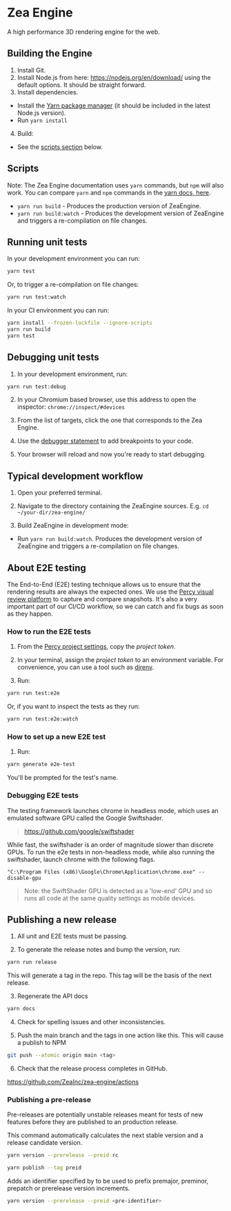 # Zea Engine

A high performance 3D rendering engine for the web.

## Building the Engine 

1. Install Git.
2. Install Node.js from here: https://nodejs.org/en/download/ using the default options. It should be straight forward.
3. Install dependencies.

- Install the [Yarn package manager](https://yarnpkg.com/) (it should be included in the latest Node.js version).
- Run `yarn install`

4. Build:

- See the [scripts section](#scripts) below.

## Scripts

Note: The Zea Engine documentation uses `yarn` commands, but `npm` will also work. You can compare `yarn` and `npm` commands in the [yarn docs, here](https://yarnpkg.com/en/docs/migrating-from-npm#toc-cli-commands-comparison).

- `yarn run build` - Produces the production version of ZeaEngine.
- `yarn run build:watch` - Produces the development version of ZeaEngine and triggers a re-compilation on file changes.

## Running unit tests

In your development environment you can run:

```bash
yarn test
```

Or, to trigger a re-compilation on file changes:

```bash
yarn run test:watch
```

In your CI environment you can run:

```bash
yarn install --frozen-lockfile --ignore-scripts
yarn run build
yarn test
```

## Debugging unit tests

1. In your development environment, run:

```bash
yarn run test:debug
```

2. In your Chromium based browser, use this address to open the inspector: `chrome://inspect/#devices`

3. From the list of targets, click the one that corresponds to the Zea Engine.

4. Use the [debugger statement](https://developer.mozilla.org/en-US/docs/Web/JavaScript/Reference/Statements/debugger) to add breakpoints to your code.

5. Your browser will reload and now you're ready to start debugging.

## Typical development workflow

1. Open your preferred terminal.

2. Navigate to the directory containing the ZeaEngine sources. E.g. `cd ~/your-dir/zea-engine/`

3. Build ZeaEngine in development mode:

- Run `yarn run build:watch`. Produces the development version of ZeaEngine and triggers a re-compilation on file changes.

## About E2E testing

The End-to-End (E2E) testing technique allows us to ensure that the rendering results are always the expected ones.
We use the [Percy visual review platform](https://percy.io/) to capture and compare snapshots.
It's also a very important part of our CI/CD workflow, so we can catch and fix bugs as soon as they happen.

### How to run the E2E tests

1. From the [Percy project settings](https://percy.io/36dba56e/zea-engine/settings), copy the _project token_.

2. In your terminal, assign the _project token_ to an environment variable. For convenience, you can use a tool such as [direnv](https://direnv.net/).

3. Run:

```bash
yarn run test:e2e
```

Or, if you want to inspect the tests as they run:

```bash
yarn run test:e2e:watch
```

### How to set up a new E2E test

1. Run:

```bash
yarn generate e2e-test
```

You'll be prompted for the test's name.

### Debugging E2E tests

The testing framework launches chrome in headless mode, which uses an emulated software GPU called the Google Swiftshader. 
 > https://github.com/google/swiftshader

 While fast, the swiftshader is an order of magnitude slower than discrete GPUs. To run the e2e tests in non-headless mode, while also running the swiftshader, launch chrome with the following flags.

 ```
 "C:\Program Files (x86)\Google\Chrome\Application\chrome.exe" --disable-gpu
 ```

 > Note: the SwiftShader GPU is detected as a 'low-end' GPU and so runs all code at the same quality settings as mobile devices. 

## Publishing a new release

1. All unit and E2E tests must be passing.

2. To generate the release notes and bump the version, run:
```bash
yarn run release
```
This will generate a tag in the repo. This tag will be the basis of the next release.

3. Regenerate the API docs
```bash
yarn docs
```

4. Check for spelling issues and other inconsistencies.

5. Push the main branch and the tags in one action like this. This will cause a publish to NPM
```bash
git push --atomic origin main <tag>
```

6. Check that the release process completes in GitHub.

https://github.com/ZeaInc/zea-engine/actions


### Publishing a pre-release

Pre-releases are potentially unstable releases meant for tests of new features before they are published to an production release.

This command automatically calculates the next stable version and a release candidate version.

```bash
yarn version --prerelease --preid rc
```

```bash
yarn publish --tag preid
```

Adds an identifier specified by <pre-identifier> to be used to prefix premajor, preminor, prepatch or prerelease version increments.
```bash
yarn version --prerelease --preid <pre-identifier>
```


